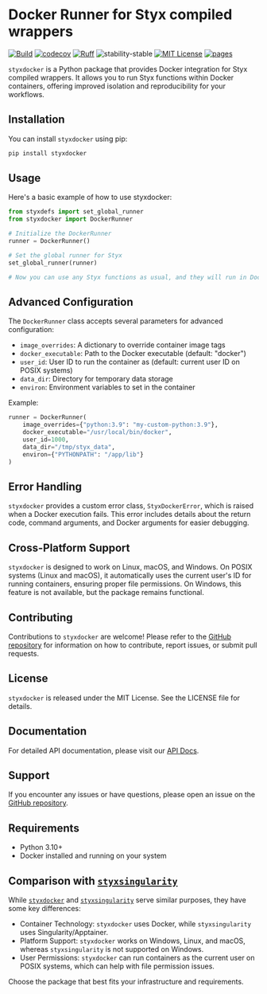 # Docker Runner for Styx compiled wrappers

[![Build](https://github.com/styx-api/styxdocker/actions/workflows/test.yaml/badge.svg?branch=main)](https://github.com/styx-api/styxdocker/actions/workflows/test.yaml?query=branch%3Amain)
[![codecov](https://codecov.io/gh/styx-api/styxdocker/branch/main/graph/badge.svg?token=22HWWFWPW5)](https://codecov.io/gh/styx-api/styxdocker)
[![Ruff](https://img.shields.io/endpoint?url=https://raw.githubusercontent.com/astral-sh/ruff/main/assets/badge/v2.json)](https://github.com/astral-sh/ruff)
![stability-stable](https://img.shields.io/badge/stability-stable-green.svg)
[![MIT License](https://img.shields.io/badge/license-MIT-blue.svg)](https://github.com/styx-api/styxdocker/blob/main/LICENSE)
[![pages](https://img.shields.io/badge/api-docs-blue)](https://styx-api.github.io/styxdocker)

`styxdocker` is a Python package that provides Docker integration for Styx compiled wrappers. It allows you to run Styx functions within Docker containers, offering improved isolation and reproducibility for your workflows.

## Installation
You can install `styxdocker` using pip:

```bash
pip install styxdocker
```

## Usage

Here's a basic example of how to use styxdocker:

```Python
from styxdefs import set_global_runner
from styxdocker import DockerRunner

# Initialize the DockerRunner
runner = DockerRunner()

# Set the global runner for Styx
set_global_runner(runner)

# Now you can use any Styx functions as usual, and they will run in Docker containers
```

## Advanced Configuration
The `DockerRunner` class accepts several parameters for advanced configuration:

- `image_overrides`: A dictionary to override container image tags
- `docker_executable`: Path to the Docker executable (default: "docker")
- `user_id`: User ID to run the container as (default: current user ID on POSIX systems)
- `data_dir`: Directory for temporary data storage
- `environ`: Environment variables to set in the container

Example:
```python
runner = DockerRunner(
    image_overrides={"python:3.9": "my-custom-python:3.9"},
    docker_executable="/usr/local/bin/docker",
    user_id=1000,
    data_dir="/tmp/styx_data",
    environ={"PYTHONPATH": "/app/lib"}
)
```

## Error Handling

`styxdocker` provides a custom error class, `StyxDockerError`, which is raised when a Docker execution fails. This error includes details about the return code, command arguments, and Docker arguments for easier debugging.

## Cross-Platform Support

`styxdocker` is designed to work on Linux, macOS, and Windows. On POSIX systems (Linux and macOS), it automatically uses the current user's ID for running containers, ensuring proper file permissions. On Windows, this feature is not available, but the package remains functional.

## Contributing

Contributions to `styxdocker` are welcome! Please refer to the [GitHub repository](https://github.com/styx-api/styxdocker) for information on how to contribute, report issues, or submit pull requests.

## License

`styxdocker` is released under the MIT License. See the LICENSE file for details.

## Documentation

For detailed API documentation, please visit our [API Docs](https://styx-api.github.io/styxdocker).

## Support

If you encounter any issues or have questions, please open an issue on the [GitHub repository](https://github.com/styx-api/styxdocker).

## Requirements

- Python 3.10+
- Docker installed and running on your system

## Comparison with [`styxsingularity`](https://github.com/styx-api/styxsingularity)

While [`styxdocker`](https://github.com/styx-api/styxdocker) and [`styxsingularity`](https://github.com/styx-api/styxsingularity) serve similar purposes, they have some key differences:

- Container Technology: `styxdocker` uses Docker, while `styxsingularity` uses Singularity/Apptainer.
- Platform Support: `styxdocker` works on Windows, Linux, and macOS, whereas `styxsingularity` is not supported on Windows.
- User Permissions: `styxdocker` can run containers as the current user on POSIX systems, which can help with file permission issues.

Choose the package that best fits your infrastructure and requirements.
